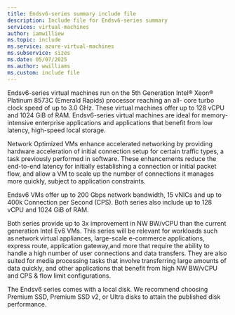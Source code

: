 ```yaml
---
title: Endsv6-series summary include file
description: Include file for Endsv6-series summary
services: virtual-machines
author: iamwilliew
ms.topic: include
ms.service: azure-virtual-machines
ms.subservice: sizes
ms.date: 05/07/2025
ms.author: wwilliams
ms.custom: include file
---
```

Endsv6-series virtual machines run on the 5th Generation Intel® Xeon® Platinum 8573C (Emerald Rapids) processor reaching an all- core turbo clock speed of up to 3.0 GHz. These virtual machines offer up to 128 vCPU and 1024 GiB of RAM. Endsv6-series virtual machines are ideal for memory-intensive enterprise applications and applications that benefit from low latency, high-speed local storage.  

Network Optimized VMs enhance accelerated networking by providing hardware acceleration of initial connection setup for certain traffic types, a task previously performed in software. These enhancements reduce the end-to-end latency for initially establishing a connection or initial packet flow, and allow a VM to scale up the number of connections it manages more quickly, subject to application constraints. 

Endsv6 VMs offer up to 200 Gbps network bandwidth, 15 vNICs and up to 400k Connection per Second (CPS). Both series also include up to 128 vCPU and 1024 GiB of RAM.  

Both series provide up to 3x improvement in NW BW/vCPU than the current generation Intel Ev6 VMs. This series will be relevant for workloads such as network virtual appliances, large-scale e-commerce applications, express route, application gateway,and more that require the ability to handle a high number of user connections and data transfers. They are also suited for media processing tasks that involve transferring large amounts of data quickly, and other applications that benefit from high NW BW/vCPU and CPS & flow limit configurations.

The Endsv6 series comes with a local disk. We recommend choosing Premium SSD, Premium SSD v2, or Ultra disks to attain the published disk performance. 
